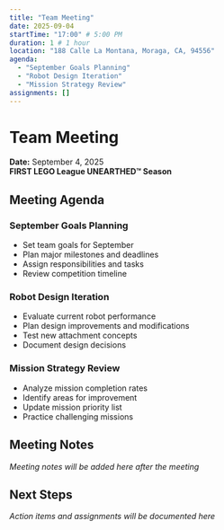 ```yaml
---
title: "Team Meeting"
date: 2025-09-04
startTime: "17:00" # 5:00 PM
duration: 1 # 1 hour
location: "188 Calle La Montana, Moraga, CA, 94556"
agenda:
  - "September Goals Planning"
  - "Robot Design Iteration"
  - "Mission Strategy Review"
assignments: []
---
```


# Team Meeting
**Date:** September 4, 2025  
**FIRST LEGO League UNEARTHED™ Season**

## Meeting Agenda

### September Goals Planning
- Set team goals for September
- Plan major milestones and deadlines
- Assign responsibilities and tasks
- Review competition timeline

### Robot Design Iteration
- Evaluate current robot performance
- Plan design improvements and modifications
- Test new attachment concepts
- Document design decisions

### Mission Strategy Review
- Analyze mission completion rates
- Identify areas for improvement
- Update mission priority list
- Practice challenging missions

## Meeting Notes

*Meeting notes will be added here after the meeting*

## Next Steps

*Action items and assignments will be documented here*